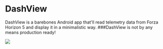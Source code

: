 # DashView
DashView is a barebones Android app that'll read telemetry data from Forza Horizon 5 and display it in a minimalistic way.
###DashView is not by any means production ready!

![]("https://github.com/MicroRJ/DashView/blob/master/gif.gif")
